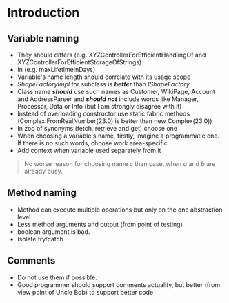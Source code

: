 # Introduction

## Variable naming
- They should differs (e.g. XYZControllerForEfficientHandlingOf and XYZControllerForEfficientStorageOfStrings)
- <value>In<UnitOfMeasure> (e.g. maxLifetimeInDays)
- Variable's name length should correlate with its usage scope
- *ShapeFactoryImpl* for subclass is ***better*** than *IShapeFactory* 
- Class name ***should*** use such names as Customer, WikiPage, Account and AddressParser and ***should not***
include words like Manager, Processor, Data or Info (but I am strongly disagree with it)
- Instead of overloading constructor use static fabric methods (Complex.FromRealNumber(23.0) is better than new Complex(23.0))
- In zoo of synonyms (fetch, retrieve and get) choose one 
- When choosing a variable's name, firstly, imagine a programmatic one. If there is no such words, 
choose work area-specific
- Add context when variable used separately from it
> No worse reason for choosing name *c* than case, when *a* and *b* are already busy.

## Method naming
- Method can execute multiple operations but only on the one abstraction level
- Less method arguments and output (from point of testing)
- boolean argument is bad.
- Isolate try/catch

## Comments
- Do not use them if possible.
- Good programmer should support comments actuality, but better (from view point of Uncle Bob) to support better code